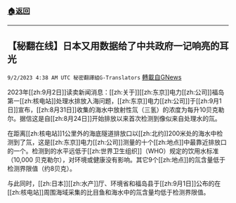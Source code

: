 ###  [:house:返回](README.md)
---


## 【秘翻在线】日本又用数据给了中共政府一记响亮的耳光
`9/2/2023 4:38 AM UTC 秘密翻譯組G-Translators` [轉載自GNews](https://gnews.org/articles/1633815)

2023年[[zh:9月2日]]读卖新闻消息：[[zh:关于]][[zh:东京]]电力[[zh:公司]]福岛第一[[zh:核电站]]处理水排放入海问题，[[zh:东京]]电力[[zh:公司]]于[[zh:9月1日]]宣布，[[zh:8月31日]]收集的海水中放射性氚（三氢）的浓度为每升10贝克勒尔。据信这是自[[zh:8月24日]]开始排放以来首次检测到像似来自处理水的氚。

在距离[[zh:核电站]]1公里外的海底隧道排放口以[[zh:北约]]200米处的海水中检测到了氚，这是[[zh:东京]]电力[[zh:公司]]测量的十个[[zh:地点]]中最靠近排放口的一个。检测到的水平远低于[[zh:世界卫生组织]]（WHO）规定的饮用水标准（10,000 贝克勒尔），对环境或健康没有影响。其它9个[[zh:地点]]的氚含量低于检测界限值（约8贝克）。

与此同时，[[zh:日本]][[zh:水产]]厅、环境省和福岛县于[[zh:9月1日]]公布的在[[zh:核电站]]周围海域采集的比目鱼和海水中的氚含量均低于检测界限值。
